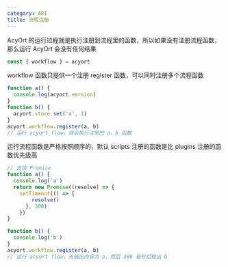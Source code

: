 ```yaml
---
category: API
title: 流程注册
---
```


AcyOrt 的运行过程就是执行注册到流程里的函数，所以如果没有注册流程函数，那么运行 AcyOrt 会没有任何结果

```js
const { workflow } = acyort
```

workflow 函数只提供一个注册 register 函数，可以同时注册多个流程函数

```js
function a() {
  console.log(acyort.version)
}
function b() {
  acyort.store.set('a', 1)
}
acyort.workflow.register(a, b)
// 运行 acyort flow，就会执行注册的 a，b 函数
```

运行流程函数是严格按照顺序的，默认 scripts 注册的函数是比 plugins 注册的函数优先级高

```js
// 支持 Promise
function a() {
  console.log('a')
  return new Promise((resolve) => {
    setTimeout(() => {
        resolve()
      }, 300)
    })
}

function b() {
  console.log('b')
}
acyort.workflow.register(a, b)
// 运行 acyort flow，先输出内容为 a，然后 300 毫秒后输出 b
```
